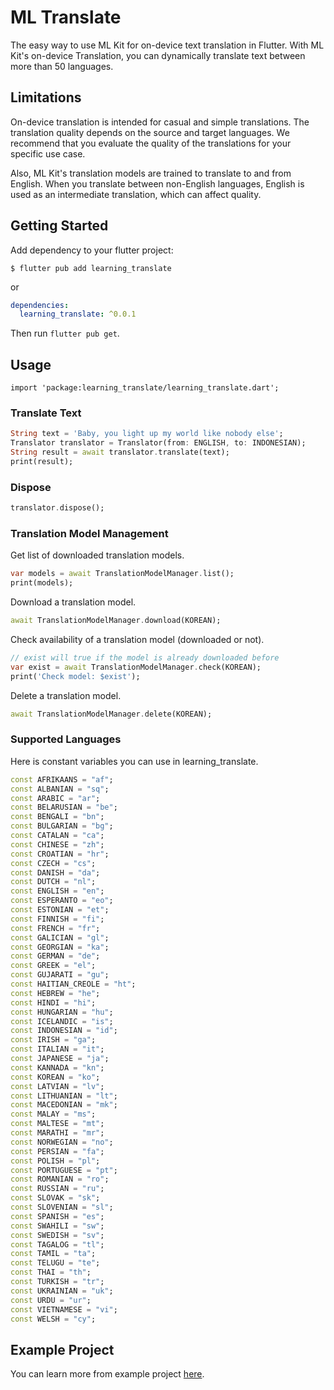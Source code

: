 # ML Translate

The easy way to use ML Kit for on-device text translation in Flutter. With ML Kit's on-device Translation, you can dynamically translate text between more than 50 languages.

## Limitations

On-device translation is intended for casual and simple translations. The translation quality depends on the source and target languages. We recommend that you evaluate the quality of the translations for your specific use case. 

Also, ML Kit's translation models are trained to translate to and from English. When you translate between non-English languages, English is used as an intermediate translation, which can affect quality.

## Getting Started

Add dependency to your flutter project:

```
$ flutter pub add learning_translate
```

or

```yaml
dependencies:
  learning_translate: ^0.0.1
```

Then run `flutter pub get`.

## Usage

```
import 'package:learning_translate/learning_translate.dart';
```

### Translate Text

```dart
String text = 'Baby, you light up my world like nobody else';
Translator translator = Translator(from: ENGLISH, to: INDONESIAN);
String result = await translator.translate(text);
print(result);
```

### Dispose

```dart
translator.dispose();
```

### Translation Model Management

Get list of downloaded translation models.

```dart
var models = await TranslationModelManager.list();
print(models);
```

Download a translation model.

```dart
await TranslationModelManager.download(KOREAN);
```

Check availability of a translation model (downloaded or not).

```dart
// exist will true if the model is already downloaded before
var exist = await TranslationModelManager.check(KOREAN);
print('Check model: $exist');    
```

Delete a translation model.

```dart
await TranslationModelManager.delete(KOREAN);
```

### Supported Languages

Here is constant variables you can use in learning_translate.

```dart
const AFRIKAANS = "af";
const ALBANIAN = "sq";
const ARABIC = "ar";
const BELARUSIAN = "be";
const BENGALI = "bn";
const BULGARIAN = "bg";
const CATALAN = "ca";
const CHINESE = "zh";
const CROATIAN = "hr";
const CZECH = "cs";
const DANISH = "da";
const DUTCH = "nl";
const ENGLISH = "en";
const ESPERANTO = "eo";
const ESTONIAN = "et";
const FINNISH = "fi";
const FRENCH = "fr";
const GALICIAN = "gl";
const GEORGIAN = "ka";
const GERMAN = "de";
const GREEK = "el";
const GUJARATI = "gu";
const HAITIAN_CREOLE = "ht";
const HEBREW = "he";
const HINDI = "hi";
const HUNGARIAN = "hu";
const ICELANDIC = "is";
const INDONESIAN = "id";
const IRISH = "ga";
const ITALIAN = "it";
const JAPANESE = "ja";
const KANNADA = "kn";
const KOREAN = "ko";
const LATVIAN = "lv";
const LITHUANIAN = "lt";
const MACEDONIAN = "mk";
const MALAY = "ms";
const MALTESE = "mt";
const MARATHI = "mr";
const NORWEGIAN = "no";
const PERSIAN = "fa";
const POLISH = "pl";
const PORTUGUESE = "pt";
const ROMANIAN = "ro";
const RUSSIAN = "ru";
const SLOVAK = "sk";
const SLOVENIAN = "sl";
const SPANISH = "es";
const SWAHILI = "sw";
const SWEDISH = "sv";
const TAGALOG = "tl";
const TAMIL = "ta";
const TELUGU = "te";
const THAI = "th";
const TURKISH = "tr";
const UKRAINIAN = "uk";
const URDU = "ur";
const VIETNAMESE = "vi";
const WELSH = "cy";
```

## Example Project

You can learn more from example project [here](example).